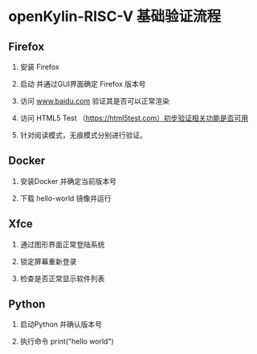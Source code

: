 # openKylin-RISC-V 基础验证流程

## Firefox

1. 安装 Firefox

2. 启动 并通过GUI界面确定 Firefox 版本号

3. 访问 www.baidu.com 验证其是否可以正常渲染

4. 访问 HTML5 Test （https://html5test.com）初步验证相关功能是否可用

5. 针对阅读模式，无痕模式分别进行验证。


## Docker

1. 安装Docker 并确定当前版本号

2. 下载 hello-world 镜像并运行

## Xfce

1. 通过图形界面正常登陆系统

2. 锁定屏幕重新登录

3. 检查是否正常显示软件列表


## Python

1. 启动Python 并确认版本号

2. 执行命令 print("hello world")



